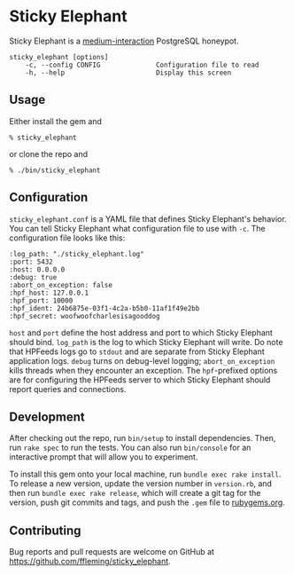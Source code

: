 # Sticky Elephant

Sticky Elephant is a [medium-interaction](https://pdfs.semanticscholar.org/9d46/8fa983b844c76a07b1e3ea63d6f7a9cae294.pdf)
PostgreSQL honeypot.

```
sticky_elephant [options]
    -c, --config CONFIG              Configuration file to read
    -h, --help                       Display this screen
```

## Usage

Either install the gem and
```
% sticky_elephant
```

or clone the repo and

```
% ./bin/sticky_elephant
```

## Configuration
`sticky_elephant.conf` is a YAML file that defines Sticky Elephant's behavior.
You can tell Sticky Elephant what configuration file to use with `-c`.  The
configuration file looks like this:

```
:log_path: "./sticky_elephant.log"
:port: 5432
:host: 0.0.0.0
:debug: true
:abort_on_exception: false
:hpf_host: 127.0.0.1
:hpf_port: 10000
:hpf_ident: 24b6875e-03f1-4c2a-b5b0-11af1f49e2bb
:hpf_secret: woofwoofcharlesisagooddog
```
`host` and `port` define the host address and port to which Sticky Elephant
should bind.  `log_path` is the log to which Sticky Elephant will write.  Do
note that HPFeeds logs go to `stdout` and are separate from Sticky Elephant
application logs.  `debug` turns on debug-level logging; `abort_on_exception`
kills threads when they encounter an exception.  The `hpf`-prefixed options are
for configuring the HPFeeds server to which Sticky Elephant should report
queries and connections.

## Development

After checking out the repo, run `bin/setup` to install dependencies. Then, run `rake spec` to run the tests. You can also run `bin/console` for an interactive prompt that will allow you to experiment.

To install this gem onto your local machine, run `bundle exec rake install`. To release a new version, update the version number in `version.rb`, and then run `bundle exec rake release`, which will create a git tag for the version, push git commits and tags, and push the `.gem` file to [rubygems.org](https://rubygems.org).

## Contributing

Bug reports and pull requests are welcome on GitHub at https://github.com/ffleming/sticky_elephant.

